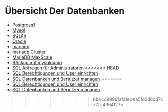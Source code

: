# Übersicht Der Datenbanken

* [Postgresql](../postgresql)
* [Mysql](../mysql)
* [SQLite](../sqlite)
* [Oracle](../oracle)
* [mariadb](../mariadb)
* [mariadb Cluster](../mariadb-cluster)
* [MariaDB MaxScale](../mariadb-maxscale)
* [BAckup mit mysqldump](../backup-mysqldump.md)
* [SQL Abfragen für Administratoren](../sql-queries)
<<<<<<< HEAD
* [SQL Berechtigungen und User einrichten](../mysql-berechtigunegen)
* [SQL Datenbanken und Benutzer managen](../mysql-mgmnt)
=======
* [SQL Berechtigungen und User einrichten](../mysql-berechtigungen)
* [SQL Datenbanken und Benutzer managen](../mysql-mgmnt)
>>>>>>> bbacd8996fafa1e0ea5fd2d8bd7c77fc4364f275
